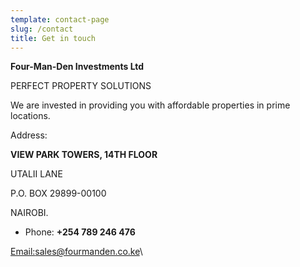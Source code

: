 ```yaml
---
template: contact-page
slug: /contact
title: Get in touch
---
```

<!--StartFragment-->

**Four-Man-Den Investments Ltd**

PERFECT PROPERTY SOLUTIONS

We are invested in providing you with affordable properties in prime locations. 

<!--StartFragment-->

Address:

**VIEW PARK TOWERS, 14TH FLOOR**

UTALII LANE

P.O. BOX 29899-00100

NAIROBI.

* Phone: **+254 789 246 476**

[Email:](http://sales@almondestate.co.ke)[sales@fourmanden.co.ke](http://sales@almondestate.co.ke)\
<!--EndFragment-->